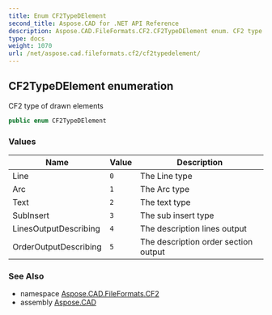 ```yaml
---
title: Enum CF2TypeDElement
second_title: Aspose.CAD for .NET API Reference
description: Aspose.CAD.FileFormats.CF2.CF2TypeDElement enum. CF2 type of drawn elements
type: docs
weight: 1070
url: /net/aspose.cad.fileformats.cf2/cf2typedelement/
---
```

## CF2TypeDElement enumeration

CF2 type of drawn elements

```csharp
public enum CF2TypeDElement
```

### Values

| Name | Value | Description |
| --- | --- | --- |
| Line | `0` | The Line type |
| Arc | `1` | The Arc type |
| Text | `2` | The text type |
| SubInsert | `3` | The sub insert type |
| LinesOutputDescribing | `4` | The description lines output |
| OrderOutputDescribing | `5` | The description order section output |

### See Also

* namespace [Aspose.CAD.FileFormats.CF2](../../aspose.cad.fileformats.cf2/)
* assembly [Aspose.CAD](../../)


